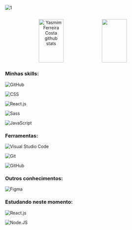 
![1](https://user-images.githubusercontent.com/97356148/192111482-1f2aa906-50ca-4cbf-8885-9595d375377c.jpg)


  ##
<div align="center" >  
  <img width="40%" height="140px" src="https://github-readme-stats.vercel.app/api?username=yasmimferreir&show_icons=true&count_private=true&hide_border=true&title_color=fff&icon_color=993399&text_color=c9d1d9&bg_color=0d1117" alt="Yasmim Ferreira Costa github stats" /> 
  <img width="40%" height="140px" src="https://github-readme-stats.vercel.app/api/top-langs/?username=yasmimferreir&layout=compact&hide_border=true&title_color=fff&text_color=993399&bg_color=0D1117" />

</div>


### Minhas skills:

![GitHub](https://img.shields.io/badge/-GitHub-0D1117?style=for-the-badge&logo=github&labelColor=0D1117)&nbsp;

![CSS](https://img.shields.io/badge/-CSS-0D1117?style=for-the-badge&logo=CSS3&logoColor=1572B6&labelColor=0D1117)&nbsp;

![React.js](https://img.shields.io/badge/-React.js-0D1117?style=for-the-badge&logo=react&labelColor=0D1117)&nbsp;

![Sass](https://img.shields.io/badge/-Sass-0D1117?style=for-the-badge&logo=sass&logoColor=pink&labelColor=0D1117)&nbsp; 

![JavaScript](https://img.shields.io/badge/-JavaScript-0D1117?style=for-the-badge&logo=javascript&logoColor=wellow&labelColor=0D1117)&nbsp; 


### Ferramentas:

![Visual Studio Code](https://img.shields.io/badge/-Visual%20Studio%20Code-0D1117?style=for-the-badge&logo=visual-studio-code&logoColor=007ACC&labelColor=0D1117)&nbsp;

![Git](https://img.shields.io/badge/-Git-0D1117?style=for-the-badge&logo=git&labelColor=0D1117)&nbsp; 

![GitHub](https://img.shields.io/badge/-GitHub-0D1117?style=for-the-badge&logo=github&labelColor=0D1117)&nbsp;



### Outros conhecimentos:

![Figma](https://img.shields.io/badge/-figma-0D1117?style=for-the-badge&logo=figma&labelColor=0D1117)&nbsp;

### Estudando neste momento:
![React.js](https://img.shields.io/badge/-React.js-0D1117?style=for-the-badge&logo=react&labelColor=0D1117)&nbsp;

![Node.JS](https://img.shields.io/badge/-Node.JS-0D1117?style=for-the-badge&logo=node.js&labelColor=0D1117&textColor=0D1117)&nbsp;

